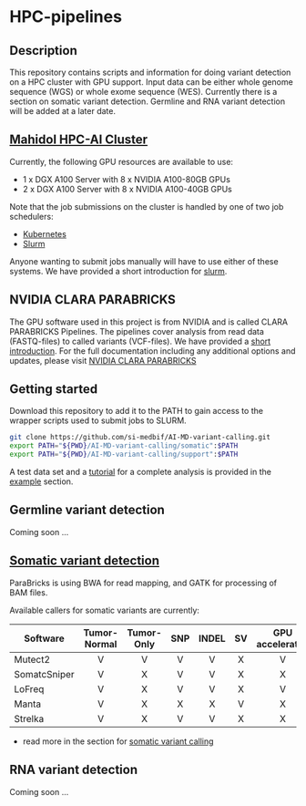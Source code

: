 # HPC-pipelines

## Description

This repository contains scripts and information for doing variant detection on a HPC cluster with GPU support. Input data can be either whole genome sequence (WGS) or whole exome sequence (WES). Currently there is a section on somatic variant detection. Germline and RNA variant detection will be added at a later date.

## [Mahidol HPC-AI Cluster](https://github.com/si-medbif/AI-MD-variant-calling/blob/main/documents/hpc-server.md)

Currently, the following GPU resources are available to use:
* 1 x DGX A100 Server with 8 x NVIDIA A100-80GB GPUs
* 2 x DGX A100 Server with 8 x NVIDIA A100-40GB GPUs

Note that the job submissions on the cluster is handled by one of two job schedulers:
* [Kubernetes](https://kubernetes.io/docs/tutorials/)
* [Slurm](https://slurm.schedmd.com/quickstart.html)

Anyone wanting to submit jobs manually will have to use either of these systems. We have provided a short introduction for [slurm](https://github.com/si-medbif/AI-MD-variant-calling/documents/slurm.md).

## NVIDIA CLARA PARABRICKS

The GPU software used in this project is from NVIDIA and is called CLARA PARABRICKS Pipelines. The pipelines cover analysis from read data (FASTQ-files) to called variants (VCF-files). We have provided a [short introduction](https://github.com/si-medbif/AI-MD-variant-calling/blob/main/documents/parabricks.md#nvidia-clara-parabricks). For the full documentation including any additional options and updates, please visit [NVIDIA CLARA PARABRICKS](https://docs.nvidia.com/clara/parabricks/3.7.0/index.html)

## Getting started

Download this repository to add it to the PATH to gain access to the wrapper scripts used to submit jobs to SLURM.
```bash
git clone https://github.com/si-medbif/AI-MD-variant-calling.git
export PATH="${PWD}/AI-MD-variant-calling/somatic":$PATH
export PATH="${PWD}/AI-MD-variant-calling/support":$PATH
```

A test data set and a [tutorial](https://github.com/si-medbif/AI-MD-variant-calling/example/tutorial.md) for a complete analysis is provided in the [example](https://github.com/si-medbif/AI-MD-variant-calling/example) section.

## Germline variant detection

Coming soon ...

## [Somatic variant detection](https://github.com/si-medbif/AI-MD-variant-calling/tree/main/somatic#somatic-variant-detection)

ParaBricks is using BWA for read mapping, and GATK for processing of BAM files.

Available callers for somatic variants are currently:

| Software     | Tumor-Normal | Tumor-Only | SNP | INDEL |  SV  | GPU accelerated |
| ------------ | :----------: | :--------: | :-: | :---: | :--: | :-------------: |
| Mutect2      | V            | V          | V   | V     | X    | V               |
| SomatcSniper | V            | X          | V   | V     | X    | X               |
| LoFreq       | V            | X          | V   | V     | X    | V               |
| Manta        | V            | X          | X   | X     | V    | X               |
| Strelka      | V            | X          | V   | V     | X    | X               |

- read more in the section for [somatic variant calling](https://github.com/si-medbif/AI-MD-variant-calling/tree/main/somatic#somatic-variant-detection)

## RNA variant detection

Coming soon ...
